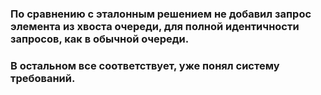 ### По сравнению с эталонным решением не добавил запрос элемента из хвоста очереди, для полной идентичности запросов, как в обычной очереди.
### В остальном все соответствует, уже понял систему требований.